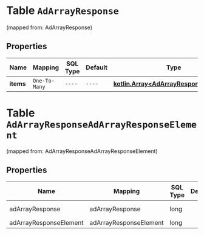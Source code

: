 
# Table `AdArrayResponse`
(mapped from: AdArrayResponse)

## Properties
Name | Mapping | SQL Type | Default | Type | Description | Notes
---- | ------- | -------- | ------- | ---- | ----------- | -----
**items** | `One-To-Many` | `----` | `----`  | [**kotlin.Array&lt;AdArrayResponseElement&gt;**](AdArrayResponseElement.md) |  |  [optional]


# **Table `AdArrayResponseAdArrayResponseElement`**
(mapped from: AdArrayResponseAdArrayResponseElement)

## Properties
Name | Mapping | SQL Type | Default | Type | Description | Notes
---- | ------- | -------- | ------- | ---- | ----------- | -----
adArrayResponse | adArrayResponse | long | | kotlin.Long | Primary Key | *one*
adArrayResponseElement | adArrayResponseElement | long | | kotlin.Long | Foreign Key | *many*



